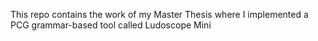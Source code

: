 This repo contains the work of my Master Thesis where I implemented a PCG grammar-based tool called Ludoscope Mini